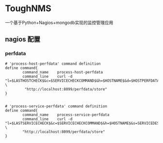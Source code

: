 # ToughNMS

一个基于Python+Nagios+mongodb实现的监控管理应用



## nagios 配置

### perfdata

    # 'process-host-perfdata' command definition
    define command{
            command_name    process-host-perfdata
            command_line    curl -d "l=$LASTHOSTCHECK$&c=$SERVICECHECKCOMMAND$&h=$HOSTNAME$&d=$HOSTPERFDATA$" \
             "http://localhost:8099/perfdata/store"
    }


    # 'process-service-perfdata' command definition
    define command{
            command_name    process-service-perfdata
            command_line    curl -d "l=$LASTSERVICECHECK$&c=$SERVICECHECKCOMMAND$&h=$HOSTNAME$&s=SERVICEDESC&d=$SERVICEPERFDATA$" \
            "http://localhost:8099/perfdata/store"
    }
